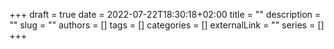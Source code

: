 +++ 
draft = true
date = 2022-07-22T18:30:18+02:00
title = ""
description = ""
slug = ""
authors = []
tags = []
categories = []
externalLink = ""
series = []
+++
